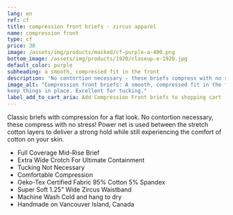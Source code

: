 ```yaml
---
lang: en
ref: cf
title: compression front briefs · zircus apparel
name: compression front
type: cf
price: 38
image: /assets/img/products/masked/cf-purple-a-400.png
bottom_image: /assets/img/products/1920/closeup-e-1920.jpg
default_color: purple
subheading: a smooth, compressed fit in the front
description: 'No contortion necessary - these briefs compress with no stress. Power-net and Oeko-Tex Certified Fabric 95% Cotton 5% Spandex. Handmade on Vancouver Island, Canada.'
image_alt: "Compression front briefs: A smooth, compressed fit in the front to
keep things in place. Excellent for tucking."
label_add_to_cart_aria: Add Compression Front briefs to shopping cart
---
```


Classic briefs with compression for a flat look. No contortion necessary, these
compress with no stress! Power net is used between the stretch cotton layers to
deliver a strong hold while still experiencing the comfort of cotton on your
skin.

- Full Coverage Mid-Rise Brief
- Extra Wide Crotch For Ultimate Containment
- Tucking Not Necessary
- Comfortable Compression
- Oeko-Tex Certified Fabric 95% Cotton 5% Spandex
- Super Soft 1.25” Wide Zircus Waistband
- Machine Wash Cold and hang to dry
- Handmade on Vancouver Island, Canada
